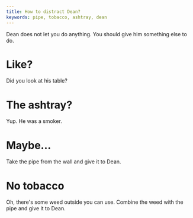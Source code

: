 ```yaml
---
title: How to distract Dean?
keywords: pipe, tobacco, ashtray, dean
---
```


Dean does not let you do anything. You should give him something else to do.

# Like?
Did you look at his table?

# The ashtray?
Yup. He was a smoker.

# Maybe...
Take the pipe from the wall and give it to Dean.

# No tobacco
Oh, there's some weed outside you can use. Combine the weed with the pipe and give it to Dean.

